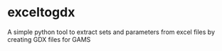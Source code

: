 # exceltogdx
A simple python tool to extract sets and parameters from excel files by creating GDX files for GAMS
